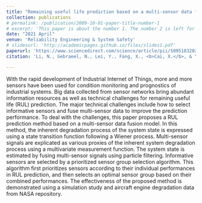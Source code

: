 ```yaml
---
title: "Remaining useful life prediction based on a multi-sensor data fusion model"
collection: publications
# permalink: /publication/2009-10-01-paper-title-number-1
# excerpt: 'This paper is about the number 1. The number 2 is left for future work.'
date: "2021 April"
venue: 'Reliability Engineering & System Safety'
# slidesurl: 'http://academicpages.github.io/files/slides1.pdf'
paperurl: 'https://www.sciencedirect.com/science/article/pii/S0951832020307493'
citation: 'Li, N., Gebraeel, N., Lei, Y., Fang, X., <b>Cai, X.</b>, & Yan, T. (2021). Remaining useful life prediction based on a multi-sensor data fusion model. <i>Reliability Engineering & System Safety</i>, 208, 107249.'

---
```


With the rapid development of Industrial Internet of Things, more and more sensors have been used for condition monitoring and prognostics of industrial systems. Big data collected from sensor networks bring abundant information resources as well as technical challenges for remaining useful life (RUL) prediction. The major technical challenges include how to select informative sensors and fuse multi-sensor data to improve the prediction performance. To deal with the challenges, this paper proposes a RUL prediction method based on a multi-sensor data fusion model. In this method, the inherent degradation process of the system state is expressed using a state transition function following a Wiener process. Multi-sensor signals are explicated as various proxies of the inherent system degradation process using a multivariate measurement function. The system state is estimated by fusing multi-sensor signals using particle filtering. Informative sensors are selected by a prioritized sensor group selection algorithm. This algorithm first prioritizes sensors according to their individual performances in RUL prediction, and then selects an optimal sensor group based on their combined performances. The effectiveness of the proposed method is demonstrated using a simulation study and aircraft engine degradation data from NASA repository.